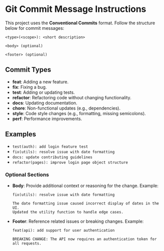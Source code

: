 # Git Commit Message Instructions

This project uses the **Conventional Commits** format. Follow the structure below for commit messages:

```
<type>(<scope>): <short description>

<body> (optional)

<footer> (optional)
```

## Commit Types
- **feat**: Adding a new feature.
- **fix**: Fixing a bug.
- **test**: Adding or updating tests.
- **refactor**: Refactoring code without changing functionality.
- **docs**: Updating documentation.
- **chore**: Non-functional updates (e.g., dependencies).
- **style**: Code style changes (e.g., formatting, missing semicolons).
- **perf**: Performance improvements.

## Examples
- `test(auth): add login feature test`
- `fix(utils): resolve issue with date formatting`
- `docs: update contributing guidelines`
- `refactor(pages): improve login page object structure`

### Optional Sections
- **Body**: Provide additional context or reasoning for the change.
  Example:
  ```
  fix(utils): resolve issue with date formatting

  The date formatting issue caused incorrect display of dates in the UI.
  Updated the utility function to handle edge cases.
  ```

- **Footer**: Reference related issues or breaking changes.
  Example:
  ```
  feat(api): add support for user authentication

  BREAKING CHANGE: The API now requires an authentication token for all requests.
  ```